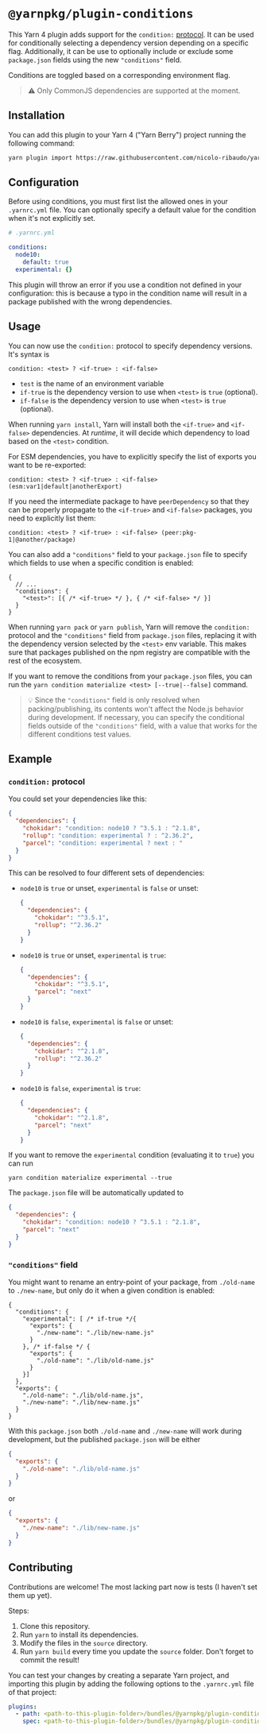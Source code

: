# `@yarnpkg/plugin-conditions`

This Yarn 4 plugin adds support for the `condition:` [protocol](https://yarnpkg.com/features/protocols). It can be used for conditionally selecting a dependency version depending on a specific flag. Additionally, it can be use to optionally include or exclude some `package.json` fields using the new `"conditions"` field.

Conditions are toggled based on a corresponding environment flag.

> ⚠️ Only CommonJS dependencies are supported at the moment.

## Installation

You can add this plugin to your Yarn 4 ("Yarn Berry") project running the following command:

```bash
yarn plugin import https://raw.githubusercontent.com/nicolo-ribaudo/yarn-plugin-conditions/main/bundles/%40yarnpkg/plugin-conditions.js
```

## Configuration

Before using conditions, you must first list the allowed ones in your `.yarnrc.yml` file. You can optionally specify a default value for the condition when it's not explicitly set.

```yaml
# .yarnrc.yml

conditions:
  node10:
    default: true
  experimental: {}
```

This plugin will throw an error if you use a condition not defined in your configuration: this is because a typo in the condition name will result in a package published with the wrong dependencies.

## Usage

You can now use the `condition:` protocol to specify dependency versions. It's syntax is

```
condition: <test> ? <if-true> : <if-false>
```

- `test` is the name of an environment variable
- `if-true` is the dependency version to use when `<test>` is `true` (optional).
- `if-false` is the dependency version to use when `<test>` is `true` (optional).

When running `yarn install`, Yarn will install both the `<if-true>` and `<if-false>` dependencies. At _runtime_, it will decide which dependency to load based on the `<test>` condition.

For ESM dependencies, you have to explicitly specify the list of exports you want to be re-exported:
```
condition: <test> ? <if-true> : <if-false> (esm:var1|default|anotherExport)
```

If you need the intermediate package to have `peerDependency` so that they can be properly propagate to the `<if-true>` and `<if-false>` packages, you need to explicitly list them:
```
condition: <test> ? <if-true> : <if-false> (peer:pkg-1|@another/package)
```

You can also add a `"conditions"` field to your `package.json` file to specify which fields to use when a specific condition is enabled:
```jsonc
{
  // ...
  "conditions": {
    "<test>": [{ /* <if-true> */ }, { /* <if-false> */ }]
  }
}
```

When running `yarn pack` or `yarn publish`, Yarn will remove the `condition:` protocol and the `"conditions"` field from `package.json` files, replacing it with the dependency version selected by the `<test>` env variable. This makes sure that packages published on the npm registry are compatible with the rest of the ecosystem.

If you want to remove the conditions from your `package.json` files, you can run the `yarn condition materialize <test> [--true|--false]` command.

> 💡 Since the `"conditions"` field is only resolved when packing/publishing, its contents won't affect the Node.js behavior during development. If necessary, you can specify the conditional fields outside of the `"conditions"` field, with a value that works for the different conditions test values.

## Example

### `condition:` protocol

You could set your dependencies like this:

```json
{
  "dependencies": {
    "chokidar": "condition: node10 ? ^3.5.1 : ^2.1.8",
    "rollup": "condition: experimental ? : ^2.36.2",
    "parcel": "condition: experimental ? next : "
  }
}
```

This can be resolved to four different sets of dependencies:

- `node10` is `true` or unset, `experimental` is `false` or unset:

  ```json
  {
    "dependencies": {
      "chokidar": "^3.5.1",
      "rollup": "^2.36.2"
    }
  }
  ```

- `node10` is `true` or unset, `experimental` is `true`:

  ```json
  {
    "dependencies": {
      "chokidar": "^3.5.1",
      "parcel": "next"
    }
  }
  ```

- `node10` is `false`, `experimental` is `false` or unset:

  ```json
  {
    "dependencies": {
      "chokidar": "^2.1.8",
      "rollup": "^2.36.2"
    }
  }
  ```

- `node10` is `false`, `experimental` is `true`:

  ```json
  {
    "dependencies": {
      "chokidar": "^2.1.8",
      "parcel": "next"
    }
  }
  ```

If you want to remove the `experimental` condition (evaluating it to `true`) you can run

```
yarn condition materialize experimental --true
```

The `package.json` file will be automatically updated to

```json
{
  "dependencies": {
    "chokidar": "condition: node10 ? ^3.5.1 : ^2.1.8",
    "parcel": "next"
  }
}
```

### `"conditions"` field

You might want to rename an entry-point of your package, from `./old-name` to `./new-name`, but only do it when a given condition is enabled:
```jsonc
{
  "conditions": {
    "experimental": [ /* if-true */{
      "exports": {
        "./new-name": "./lib/new-name.js"
      }
    }, /* if-false */ {
      "exports": {
        "./old-name": "./lib/old-name.js"
      }
    }]
  },
  "exports": {
    "./old-name": "./lib/old-name.js",
    "./new-name": "./lib/new-name.js"
  }
}
```

With this `package.json` both `./old-name` and `./new-name` will work during development, but the published `package.json` will be either
```json
{
  "exports": {
    "./old-name": "./lib/old-name.js"
  }
}
```
or
```json
{
  "exports": {
    "./new-name": "./lib/new-name.js"
  }
}
```

## Contributing

Contributions are welcome! The most lacking part now is tests (I haven't set them up yet).

Steps:

1. Clone this repository.
2. Run `yarn` to install its dependencies.
3. Modify the files in the `source` directory.
4. Run `yarn build` every time you update the `source` folder. Don't forget to commit the result!

You can test your changes by creating a separate Yarn project, and importing this plugin by adding the following options to the `.yarnrc.yml` file of that project:

```yaml
plugins:
  - path: <path-to-this-plugin-folder>/bundles/@yarnpkg/plugin-conditions.js
    spec: <path-to-this-plugin-folder>/bundles/@yarnpkg/plugin-conditions.js
```
